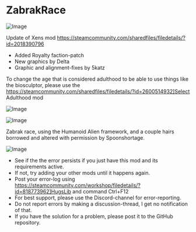 # ZabrakRace

![Image](https://i.imgur.com/buuPQel.png)

Update of Xens mod
https://steamcommunity.com/sharedfiles/filedetails/?id=2018390796

- Added Royalty faction-patch
- New graphics by Delta
- Graphic and alignment-fixes by 5katz

To change the age that is considered adulthood to be able to use things like the biosculptor, please use the  https://steamcommunity.com/sharedfiles/filedetails/?id=2600514932]Select Adulthood mod

![Image](https://i.imgur.com/pufA0kM.png)

	
![Image](https://i.imgur.com/Z4GOv8H.png)


Zabrak race, using the Humanoid Alien framework, and a couple hairs borrowed and altered with permission by Spoonshortage.


![Image](https://i.imgur.com/PwoNOj4.png)



-  See if the the error persists if you just have this mod and its requirements active.
-  If not, try adding your other mods until it happens again.
-  Post your error-log using https://steamcommunity.com/workshop/filedetails/?id=818773962]HugsLib and command Ctrl+F12
-  For best support, please use the Discord-channel for error-reporting.
-  Do not report errors by making a discussion-thread, I get no notification of that.
-  If you have the solution for a problem, please post it to the GitHub repository.




